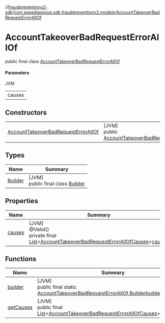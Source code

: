 //[fraudpreventionv2-sdk](../../../index.md)/[com.expediagroup.sdk.fraudpreventionv2.models](../index.md)/[AccountTakeoverBadRequestErrorAllOf](index.md)

# AccountTakeoverBadRequestErrorAllOf

public final class [AccountTakeoverBadRequestErrorAllOf](index.md)

#### Parameters

JVM

| |
|---|
| causes |

## Constructors

| | |
|---|---|
| [AccountTakeoverBadRequestErrorAllOf](-account-takeover-bad-request-error-all-of.md) | [JVM]<br>public [AccountTakeoverBadRequestErrorAllOf](index.md)[AccountTakeoverBadRequestErrorAllOf](-account-takeover-bad-request-error-all-of.md)([List](https://docs.oracle.com/javase/8/docs/api/java/util/List.html)&lt;[AccountTakeoverBadRequestErrorAllOfCauses](../-account-takeover-bad-request-error-all-of-causes/index.md)&gt;causes) |

## Types

| Name | Summary |
|---|---|
| [Builder](-builder/index.md) | [JVM]<br>public final class [Builder](-builder/index.md) |

## Properties

| Name | Summary |
|---|---|
| [causes](index.md#223415465%2FProperties%2F-173342751) | [JVM]<br>@Valid()<br>private final [List](https://docs.oracle.com/javase/8/docs/api/java/util/List.html)&lt;[AccountTakeoverBadRequestErrorAllOfCauses](../-account-takeover-bad-request-error-all-of-causes/index.md)&gt;[causes](index.md#223415465%2FProperties%2F-173342751) |

## Functions

| Name | Summary |
|---|---|
| [builder](builder.md) | [JVM]<br>public final static [AccountTakeoverBadRequestErrorAllOf.Builder](-builder/index.md)[builder](builder.md)() |
| [getCauses](get-causes.md) | [JVM]<br>public final [List](https://docs.oracle.com/javase/8/docs/api/java/util/List.html)&lt;[AccountTakeoverBadRequestErrorAllOfCauses](../-account-takeover-bad-request-error-all-of-causes/index.md)&gt;[getCauses](get-causes.md)() |
